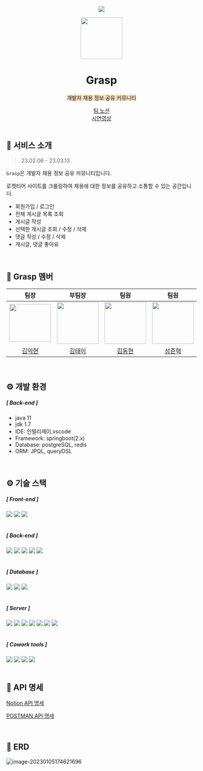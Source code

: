 <p align="middle">
  <a href="https://hits.seeyoufarm.com"><img src="https://hits.seeyoufarm.com/api/count/incr/badge.svg?url=https%3A%2F%2Fgithub.com%2Fkimikhyeon1%2Ftigerhunter1-board.git&count_bg=%2379C83D&title_bg=%23555555&icon=&icon_color=%23E7E7E7&title=visit&edge_flat=false"/></a>
</p>



<p align="middle">
    <a>
        <img width="110px;" height="110px;" src="https://img1.daumcdn.net/thumb/R1280x0/?scode=mtistory2&fname=https%3A%2F%2Fblog.kakaocdn.net%2Fdn%2Fb02dKG%2Fbtr0WdZEbZV%2FK5ryMZwbkMiKh6w0jyuwNk%2Fimg.png">
</p>

<h1 align="middle"> Grasp </h1>

<p align="center"><span style='background-color: #F7DDBE'> 개발자 채용 정보 공유 커뮤니티 </span></p>

<div align="center"><a href="https://historical-buzzard-a56.notion.site/1-2f5dd5b978fe4cb48c09d2f0a3383227">팀 노션</a><br>
<a href="https://www.youtube.com/watch?v=DbSI2MoX6Z0&t=9s">시연영상</a></div>

<br>

## 💬 서비스 소개

> 23.02.06 - 23.03.13

`Grasp`은 개발자 채용 정보 공유 커뮤니티입니다.

로켓티어 사이트를 크롤링하여 채용에 대한 정보를 공유하고 소통할 수 있는 공간입니다.

* 회원가입 / 로그인
* 전체 게시글 목록 조회
* 게시글 작성
* 선택한 게시글 조회 / 수정 / 삭제
* 댓글 작성 / 수정 / 삭제
* 게시글, 댓글 좋아요

<br>

## 🤝 Grasp 멤버

|                             팀장                             |                             부팀장                             |                             팀원                             |                             팀원                             |                    
| :----------------------------------------------------------: | :----------------------------------------------------------: | :----------------------------------------------------------: | :----------------------------------------------------------: |
| <img width="110px" height="100px" src="https://avatars.githubusercontent.com/u/101814294?v=4"> | <img width="110px" src="https://avatars.githubusercontent.com/u/34127454?v=4"> | <img width="110px" src="https://avatars.githubusercontent.com/u/117060963?v=4"> | <img width="110px" height="110px" src="https://avatars.githubusercontent.com/u/83705371?v=4"> | <img width="110px" src="https://avatars.githubusercontent.com/u/117060963?v=4"> |
|            [김익현](https://github.com/tae993136)            |           [김태이](https://github.com/kimikhyeon1)           |             [김동현](https://github.com/quipu1)              |            [성준혁](https://github.com/sieun-Woo)            |   

<br>

## ⚙ 개발 환경

##### [ Back-end ]

* java 11
* jdk 1.7
* IDE: 인텔리제이,vscode
* Framework: springboot(2.x)
* Database: postgreSQL, redis
* ORM: JPQL, queryDSL



<br>

## ⚙ 기술 스택



##### [ Front-end ]

<div>
    <img src = "https://img.shields.io/badge/HTML5-E34F26?style=for-the-badge&logo=HTML5&logoColor=white">
    <img src = "https://img.shields.io/badge/CSS3-1572B6?style=for-the-badge&logo=CSS3&logoColor=white">
    <img src = "https://img.shields.io/badge/Javascript-F7DF1E?style=for-the-badge&logo=Javascript&logoColor=black">
</div>

<br>


##### [ Back-end ]

<div>
    <img src = "https://img.shields.io/badge/java-%23ED8B00.svg?style=for-the-badge&logo=java&logoColor=white">
    <img src = "https://img.shields.io/badge/JWT-black?style=for-the-badge&logo=JSON%20web%20tokens">
    <img src = "https://img.shields.io/badge/spring-%236DB33F.svg?style=for-the-badge&logo=spring&logoColor=white">
    <img src = "https://img.shields.io/badge/Gradle-02303A.svg?style=for-the-badge&logo=Gradle&logoColor=white">
    <img src = "https://img.shields.io/badge/IntelliJIDEA-000000.svg?style=for-the-badge&logo=intellij-idea&logoColor=white">
</div>

<br>



##### [ Database ]

<div>
    <img src="https://img.shields.io/badge/Redis-F05138?style=for-the-badge&logo=Redis&logoColor=white"/>
    <img src="https://img.shields.io/badge/PostgreSQL-0088CC?style=for-the-badge&logo=PostgreSQL&logoColor=white"/>
    <img src="https://img.shields.io/badge/Amazon S3-F05138?style=for-the-badge&logo=Amazon S3&logoColor=white"/>
</div>

<br>



##### [ Server ]

<div>
    <img src="https://img.shields.io/badge/Spring boot-%236DB33F?style=for-the-badge&logo=Spring boot&logoColor=white"/>
    <img src="https://img.shields.io/badge/JUnit 5-0088CC?style=for-the-badge&logo=JUnit5&logoColor=white"/>
    <img src="https://img.shields.io/badge/Selenium-%236DB33F?style=for-the-badge&logo=Selenium&logoColor=white"/>
    <img src = "https://img.shields.io/badge/jSOUP-000000.svg?style=for-the-badge&logo=JSOUP&logoColor=white">
    <img src = "https://img.shields.io/badge/QUERY DSL-0088CC.svg?style=for-the-badge&logo=QUERY DSL&logoColor=white">
    <img src = "https://img.shields.io/badge/Spring data JPA-%236DB33F.svg?style=for-the-badge&logo=Spring data JPA&logoColor=white">
    <img src = "https://img.shields.io/badge/OAUTH-000000.svg?style=for-the-badge&logo=OAUTH&logoColor=white">
    
</div>

<br>


##### [ Cowork tools ]

<div>
    <img src = "https://img.shields.io/badge/github-%23121011.svg?style=for-the-badge&logo=github&logoColor=white">
    <img src = "https://img.shields.io/badge/Postman-FF6C37?style=for-the-badge&logo=postman&logoColor=white">
    <img src = "https://img.shields.io/badge/Notion-%23000000.svg?style=for-the-badge&logo=notion&logoColor=white">
    <img src = "https://img.shields.io/badge/Slack-4A154B?style=for-the-badge&logo=slack&logoColor=white">
</div>

<br>

## 📃 API 명세

<a href="https://www.notion.so/7184e013e92c4574a891ac5013488508?v=782c6ff6279b4bc9a9bae01e2d246a42">Notion API 명세</a>

<a href="https://documenter.getpostman.com/view/24826285/2s8Z73xAJa#6b7ec320-869f-4fc2-881d-6a4f1934410e">POSTMAN API 명세</a>

<br>

## 📌 ERD

![image-20230105174621696](README.assets/image-20230105174621696.png)

